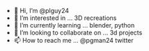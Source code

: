 - 👋 Hi, I’m @plguy24
- 👀 I’m interested in ... 3D recreations
- 🌱 I’m currently learning ... blender, python
- 💞️ I’m looking to collaborate on ... 3d projects
- 📫 How to reach me ... @pgman24 twitter

<!---
plguy24/plguy24 is a ✨ special ✨ repository because its `README.md` (this file) appears on your GitHub profile.
You can click the Preview link to take a look at your changes.
--->
